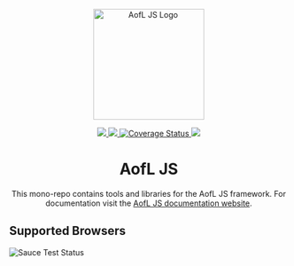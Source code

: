 <p align="center">
  <a href="https://ageoflearning.github.io/aofl" target="_blank" rel="noopener noreferrer">
    <img width="200" src="https://ageoflearning.github.io/aofl/_assets/manifest/icon-512x512.png" alt="AofL JS Logo">
  </a>
</p>

<p align="center">
  <a href="https://github.com/AgeOfLearning/aofl/releases/latest" target="_blank" rel="noopener noreferrer">
    <img src="https://img.shields.io/github/tag/AgeOfLearning/aofl.svg">
  </a>

  <a href="https://travis-ci.org/AgeOfLearning/aofl" target="_blank" rel="noopener noreferrer">
    <img src="https://travis-ci.org/AgeOfLearning/aofl.svg?branch=master">
  </a>

  <a href="https://codecov.io/gh/AgeOfLearning/aofl" target="_blank" rel="noopener noreferrer">
    <img src="https://codecov.io/gh/AgeOfLearning/aofl/branch/master/graph/badge.svg" alt="Coverage Status" />
  </a>

  <a href="https://github.com/AgeOfLearning/aofl/blob/master/LICENSE.md" target="_blank" rel="noopener noreferrer">
    <img src="https://img.shields.io/github/license/AgeOfLearning/aofl.svg">
  </a>
</p>

<h1 align="center">AofL JS</h1>

<p align="center">This mono-repo contains tools and libraries for the AofL JS framework. For documentation visit the <a href="https://ageoflearning.github.io/aofl/" target="_blank" rel="noopener noreferrer">AofL JS documentation website</a>.
</p>

## Supported Browsers

<img src="https://saucelabs.com/browser-matrix/aoflsaucem.svg?auth=c0f586d708f2895cc0c009e385483adb" alt="Sauce Test Status"/>
